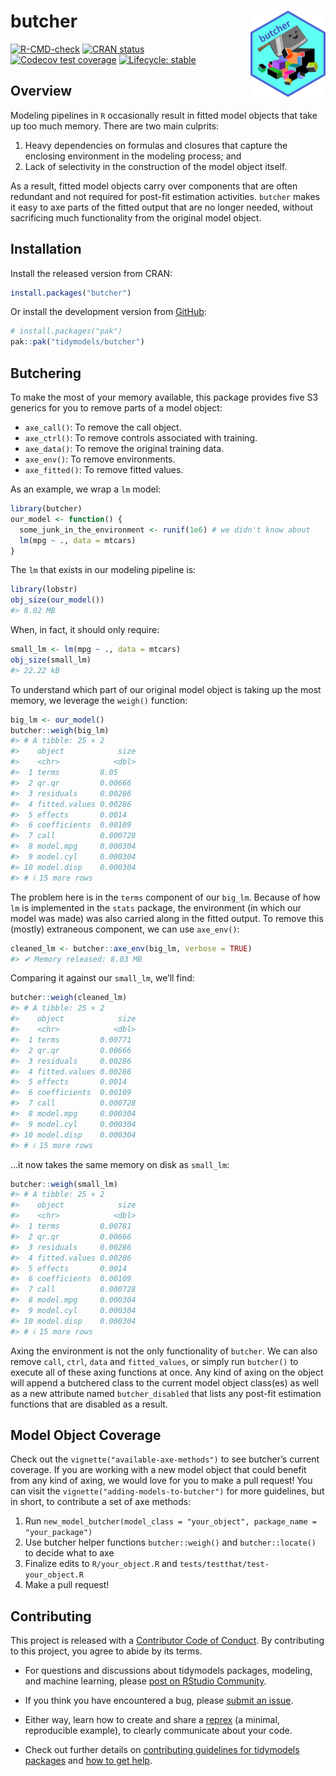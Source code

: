 
<!-- README.md is generated from README.Rmd. Please edit that file -->

# butcher <a href="https://butcher.tidymodels.org"><img src="man/figures/logo.png" align="right" height="138" /></a>

<!-- badges: start -->

[![R-CMD-check](https://github.com/tidymodels/butcher/actions/workflows/R-CMD-check.yaml/badge.svg)](https://github.com/tidymodels/butcher/actions/workflows/R-CMD-check.yaml)
[![CRAN
status](https://www.r-pkg.org/badges/version/butcher)](https://CRAN.R-project.org/package=butcher)
[![Codecov test
coverage](https://codecov.io/gh/tidymodels/butcher/branch/main/graph/badge.svg)](https://app.codecov.io/gh/tidymodels/butcher?branch=main)
[![Lifecycle:
stable](https://img.shields.io/badge/lifecycle-stable-brightgreen.svg)](https://lifecycle.r-lib.org/articles/stages.html#stable)
<!-- badges: end -->

## Overview

Modeling pipelines in `R` occasionally result in fitted model objects
that take up too much memory. There are two main culprits:

1.  Heavy dependencies on formulas and closures that capture the
    enclosing environment in the modeling process; and
2.  Lack of selectivity in the construction of the model object itself.

As a result, fitted model objects carry over components that are often
redundant and not required for post-fit estimation activities. `butcher`
makes it easy to axe parts of the fitted output that are no longer
needed, without sacrificing much functionality from the original model
object.

## Installation

Install the released version from CRAN:

``` r
install.packages("butcher")
```

Or install the development version from [GitHub](https://github.com/):

``` r
# install.packages("pak")
pak::pak("tidymodels/butcher")
```

## Butchering

To make the most of your memory available, this package provides five S3
generics for you to remove parts of a model object:

- `axe_call()`: To remove the call object.
- `axe_ctrl()`: To remove controls associated with training.
- `axe_data()`: To remove the original training data.
- `axe_env()`: To remove environments.
- `axe_fitted()`: To remove fitted values.

As an example, we wrap a `lm` model:

``` r
library(butcher)
our_model <- function() {
  some_junk_in_the_environment <- runif(1e6) # we didn't know about
  lm(mpg ~ ., data = mtcars) 
}
```

The `lm` that exists in our modeling pipeline is:

``` r
library(lobstr)
obj_size(our_model())
#> 8.02 MB
```

When, in fact, it should only require:

``` r
small_lm <- lm(mpg ~ ., data = mtcars) 
obj_size(small_lm)
#> 22.22 kB
```

To understand which part of our original model object is taking up the
most memory, we leverage the `weigh()` function:

``` r
big_lm <- our_model()
butcher::weigh(big_lm)
#> # A tibble: 25 × 2
#>    object            size
#>    <chr>            <dbl>
#>  1 terms         8.05    
#>  2 qr.qr         0.00666 
#>  3 residuals     0.00286 
#>  4 fitted.values 0.00286 
#>  5 effects       0.0014  
#>  6 coefficients  0.00109 
#>  7 call          0.000728
#>  8 model.mpg     0.000304
#>  9 model.cyl     0.000304
#> 10 model.disp    0.000304
#> # ℹ 15 more rows
```

The problem here is in the `terms` component of our `big_lm`. Because of
how `lm` is implemented in the `stats` package, the environment (in
which our model was made) was also carried along in the fitted output.
To remove this (mostly) extraneous component, we can use `axe_env()`:

``` r
cleaned_lm <- butcher::axe_env(big_lm, verbose = TRUE)
#> ✔ Memory released: 8.03 MB
```

Comparing it against our `small_lm`, we’ll find:

``` r
butcher::weigh(cleaned_lm)
#> # A tibble: 25 × 2
#>    object            size
#>    <chr>            <dbl>
#>  1 terms         0.00771 
#>  2 qr.qr         0.00666 
#>  3 residuals     0.00286 
#>  4 fitted.values 0.00286 
#>  5 effects       0.0014  
#>  6 coefficients  0.00109 
#>  7 call          0.000728
#>  8 model.mpg     0.000304
#>  9 model.cyl     0.000304
#> 10 model.disp    0.000304
#> # ℹ 15 more rows
```

…it now takes the same memory on disk as `small_lm`:

``` r
butcher::weigh(small_lm)
#> # A tibble: 25 × 2
#>    object            size
#>    <chr>            <dbl>
#>  1 terms         0.00781 
#>  2 qr.qr         0.00666 
#>  3 residuals     0.00286 
#>  4 fitted.values 0.00286 
#>  5 effects       0.0014  
#>  6 coefficients  0.00109 
#>  7 call          0.000728
#>  8 model.mpg     0.000304
#>  9 model.cyl     0.000304
#> 10 model.disp    0.000304
#> # ℹ 15 more rows
```

Axing the environment is not the only functionality of `butcher`. We can
also remove `call`, `ctrl`, `data` and `fitted_values`, or simply run
`butcher()` to execute all of these axing functions at once. Any kind of
axing on the object will append a butchered class to the current model
object class(es) as well as a new attribute named `butcher_disabled`
that lists any post-fit estimation functions that are disabled as a
result.

## Model Object Coverage

Check out the `vignette("available-axe-methods")` to see butcher’s
current coverage. If you are working with a new model object that could
benefit from any kind of axing, we would love for you to make a pull
request! You can visit the `vignette("adding-models-to-butcher")` for
more guidelines, but in short, to contribute a set of axe methods:

1)  Run
    `new_model_butcher(model_class = "your_object", package_name = "your_package")`
2)  Use butcher helper functions `butcher::weigh()` and
    `butcher::locate()` to decide what to axe
3)  Finalize edits to `R/your_object.R` and
    `tests/testthat/test-your_object.R`
4)  Make a pull request!

## Contributing

This project is released with a [Contributor Code of
Conduct](https://contributor-covenant.org/version/2/0/CODE_OF_CONDUCT.html).
By contributing to this project, you agree to abide by its terms.

- For questions and discussions about tidymodels packages, modeling, and
  machine learning, please [post on RStudio
  Community](https://community.rstudio.com/new-topic?category_id=15&tags=tidymodels,question).

- If you think you have encountered a bug, please [submit an
  issue](https://github.com/tidymodels/butcher/issues).

- Either way, learn how to create and share a
  [reprex](https://reprex.tidyverse.org/articles/articles/learn-reprex.html)
  (a minimal, reproducible example), to clearly communicate about your
  code.

- Check out further details on [contributing guidelines for tidymodels
  packages](https://www.tidymodels.org/contribute/) and [how to get
  help](https://www.tidymodels.org/help/).
